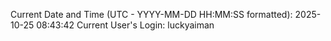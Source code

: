 Current Date and Time (UTC - YYYY-MM-DD HH:MM:SS formatted): 2025-10-25 08:43:42
Current User's Login: luckyaiman
